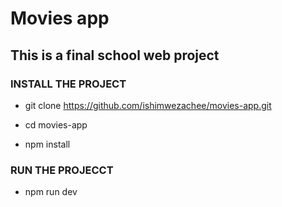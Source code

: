 # Movies app

## This is a final school web project

### INSTALL THE PROJECT 
- git clone https://github.com/ishimwezachee/movies-app.git

- cd movies-app
-  npm install

### RUN THE PROJECCT 
 -  npm run dev 